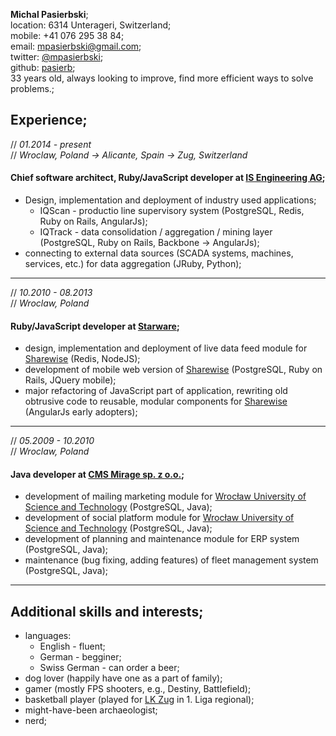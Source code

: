 **Michal Pasierbski**;  
location: 6314 Unterageri, Switzerland;    
mobile: +41 076 295 38 84;  
email: [mpasierbski@gmail.com](mailto:mpasierbski@gmail.com);   
twitter: [@mpasierbski](https://twitter.com/mpasierbski);   
github: [pasierb](https://github.com/pasierb);  
33 years old, always looking to improve, find more efficient ways to solve problems.;



## Experience;

// *01.2014 - present*  
// *Wroclaw, Poland -> Alicante, Spain -> Zug, Switzerland*
#### Chief software architect, Ruby/JavaScript developer at [IS Engineering AG](http://isengineering.com); ###

- Design, implementation and deployment of industry used applications;
  - IQScan - productio line supervisory system  (PostgreSQL, Redis, Ruby on Rails, AngularJs);
  - IQTrack - data consolidation / aggregation / mining layer  (PostgreSQL, Ruby on Rails, Backbone -> AngularJs);
- connecting to external data sources (SCADA systems, machines, services, etc.) for data aggregation (JRuby, Python);

***

// *10.2010 - 08.2013*  
// *Wroclaw, Poland*
#### Ruby/JavaScript developer at [Starware](http://www.starware.com.pl/);

- design, implementation and deployment of live data feed module for [Sharewise](https://www.sharewise.com/us/) (Redis, NodeJS);
- development of mobile web version of [Sharewise](https://www.sharewise.com/us/) (PostgreSQL, Ruby on Rails, JQuery mobile);
- major refactoring of JavaScript part of application, rewriting old obtrusive code to reusable, modular components for [Sharewise](https://www.sharewise.com/us/) (AngularJs early adopters);

***


// *05.2009 - 10.2010*  
// *Wroclaw, Poland*
#### Java developer at [CMS Mirage sp. z o.o.](http://www.cmsmirage.pl/);

- development of mailing marketing module for [Wrocław University of Science and Technology](http://pwr.edu.pl/en/) (PostgreSQL, Java);
- development of social platform module for [Wrocław University of Science and Technology](http://pwr.edu.pl/en/) (PostgreSQL, Java);
- development of planning and maintenance module for ERP system (PostgreSQL, Java);
- maintenance (bug fixing, adding features) of fleet management system (PostgreSQL, Java);

***

## Additional skills and interests;

- languages:
  - English - fluent;
  - German - begginer;
  - Swiss German - can order a beer;
- dog lover (happily have one as a part of family);
- gamer (mostly FPS shooters, e.g., Destiny, Battlefield);
- basketball player (played for [LK Zug](http://www.lkz-basketball.ch/) in 1. Liga regional);
- might-have-been archaeologist;
- nerd;
